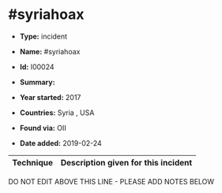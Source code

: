 # #syriahoax

* **Type:** incident

* **Name:** #syriahoax

* **Id:** I00024

* **Summary:** 

* **Year started:** 2017

* **Countries:** Syria , USA

* **Found via:** OII

* **Date added:** 2019-02-24
 

| Technique | Description given for this incident |
| --------- | ------------------------- |


DO NOT EDIT ABOVE THIS LINE - PLEASE ADD NOTES BELOW